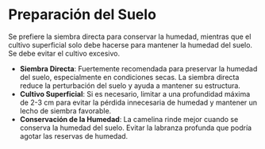 # Preparación del Suelo

Se prefiere la siembra directa para conservar la humedad, mientras que el cultivo superficial solo debe hacerse para mantener la humedad del suelo. Se debe evitar el cultivo excesivo.

- **Siembra Directa**: Fuertemente recomendada para preservar la humedad del suelo, especialmente en condiciones secas. La siembra directa reduce la perturbación del suelo y ayuda a mantener su estructura.
- **Cultivo Superficial**: Si es necesario, limitar a una profundidad máxima de 2-3 cm para evitar la pérdida innecesaria de humedad y mantener un lecho de siembra favorable.
- **Conservación de la Humedad**: La camelina rinde mejor cuando se conserva la humedad del suelo. Evitar la labranza profunda que podría agotar las reservas de humedad.